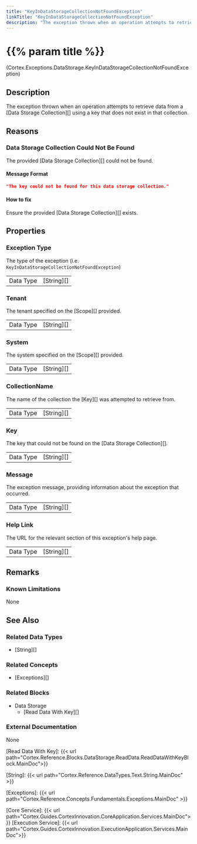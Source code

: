 ```yaml
---
title: "KeyInDataStorageCollectionNotFoundException"
linkTitle: "KeyInDataStorageCollectionNotFoundException"
description: "The exception thrown when an operation attempts to retrieve data from a  data storage collection using a key that does not exist in that collection."
---
```


# {{% param title %}}

<p class="namespace">(Cortex.Exceptions.DataStorage.KeyInDataStorageCollectionNotFoundException)</p>

## Description

The exception thrown when an operation attempts to retrieve data from a  [Data Storage Collection][] using a key that does not exist in that collection.

## Reasons

### Data Storage Collection Could Not Be Found

The provided [Data Storage Collection][] could not be found.

#### Message Format

```json
"The key could not be found for this data storage collection."
```

#### How to fix

Ensure the provided [Data Storage Collection][] exists.

## Properties

### Exception Type

The type of the exception (i.e. `KeyInDataStorageCollectionNotFoundException`)

| | |
|-----------|------------|
| Data Type | [String][] |

### Tenant

The tenant specified on the [Scope][] provided.

| | |
|-----------|---------------------------|
| Data Type | [String][] |

### System

The system specified on the [Scope][] provided.

| | |
|-----------|---------------------------|
| Data Type | [String][] |

### CollectionName

The name of the collection the [Key][] was attempted to retrieve from.

| | |
|-----------|---------------------------|
| Data Type | [String][] |

### Key

The key that could not be found on the [Data Storage Collection][].

| | |
|-----------|---------------------------|
| Data Type | [String][] |

### Message

The exception message, providing information about the exception that occurred.

| | |
|-----------|------------|
| Data Type | [String][] |

### Help Link

The URL for the relevant section of this exception's help page.

| | |
|-----------|------------|
| Data Type | [String][] |

## Remarks

### Known Limitations

None

## See Also

### Related Data Types

* [String][]

### Related Concepts

* [Exceptions][]

### Related Blocks

- Data Storage
    - [Read Data With Key][]

### External Documentation

None

[Read Data With Key]: {{< url path="Cortex.Reference.Blocks.DataStorage.ReadData.ReadDataWithKeyBlock.MainDoc">}}

[String]: {{< url path="Cortex.Reference.DataTypes.Text.String.MainDoc" >}}

[Exceptions]: {{< url path="Cortex.Reference.Concepts.Fundamentals.Exceptions.MainDoc" >}}

[Core Service]: {{< url path="Cortex.Guides.CortexInnovation.CoreApplication.Services.MainDoc">}}
[Execution Service]: {{< url path="Cortex.Guides.CortexInnovation.ExecutionApplication.Services.MainDoc">}}
